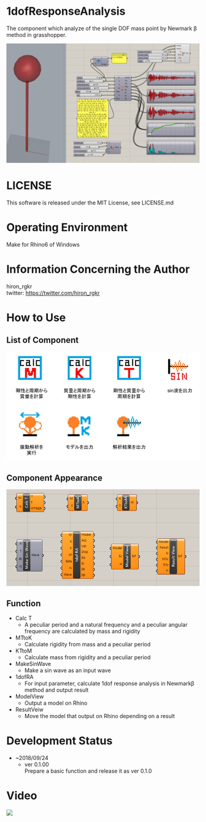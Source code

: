 # 1dofResponseAnalysis
The  component which analyze of the single DOF mass point by Newmark β method in grasshopper.  

![コンポーネント画像](https://github.com/hiro-n-rgkr/1dofResponseAnalysis/blob/master/1dofResponseAnalysis/images/howtouse.PNG)

# LICENSE
This software is released under the MIT License, see LICENSE.md  

# Operating Environment  
Make for Rhino6 of Windows

# Information Concerning the Author
hiron_rgkr  
twitter: https://twitter.com/hiron_rgkr

# How to Use     
## List of Component  
![List of Component](https://github.com/hiro-n-rgkr/1dofResponseAnalysis/blob/master/1dofResponseAnalysis/images/ListOfComponent.jpg)
  
## Component Appearance  
![Component Appearance](https://github.com/hiro-n-rgkr/1dofResponseAnalysis/blob/master/1dofResponseAnalysis/images/ComponentAppearance.PNG)  

## Function  
+ Calc T
  + A peculiar period and a natural frequency and a peculiar angular frequency are calculated by mass and rigidity
+ MTtoK  
  + Calculate rigidity from mass and a peculiar period  
+ KTtoM  
  + Calculate mass from rigidity and a peculiar period  
+ MakeSinWave  
  + Make a sin wave as an input wave  
+ 1dofRA 
  + For input parameter, calculate 1dof response analysis in Newmarkβ method and output result  
+ ModelView  
  + Output a model on Rhino  
+ ResultVeiw
  + Move the model that output on Rhino depending on a result  

# Development Status  
+ ~2018/09/24
  + ver 0.1.00  
    Prepare a basic function and release it as ver 0.1.0  
    
# Video  
[![](http://img.youtube.com/vi/4HIVYRezRaI/sddefault.jpg)](https://www.youtube.com/watch?v=4HIVYRezRaI&t=3s)
